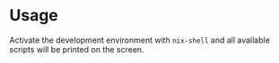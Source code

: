# Usage

Activate the development environment with `nix-shell` and all available scripts
will be printed on the screen.
